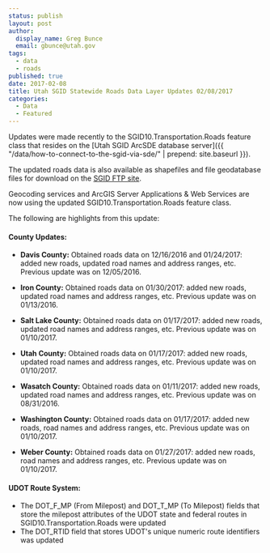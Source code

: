 ```yaml
---
status: publish
layout: post
author:
  display_name: Greg Bunce
  email: gbunce@utah.gov
tags:
  - data
  - roads
published: true
date: 2017-02-08
title: Utah SGID Statewide Roads Data Layer Updates 02/08/2017
categories:
  - Data
  - Featured
---
```


Updates were made recently to the SGID10.Transportation.Roads feature class that resides on the [Utah SGID ArcSDE database server]({{ "/data/how-to-connect-to-the-sgid-via-sde/" | prepend: site.baseurl }}).

The updated roads data is also available as shapefiles and file geodatabase files for download on the [SGID FTP site](ftp://ftp.agrc.utah.gov/UtahSGID_Vector/UTM12_NAD83/TRANSPORTATION/PackagedData/_Statewide/UtahRoadAndHighwaySystem/).

Geocoding services and ArcGIS Server Applications & Web Services are now using the updated SGID10.Transportation.Roads feature class.

The following are highlights from this update:

#### County Updates:

- **Davis County:** Obtained roads data on 12/16/2016 and 01/24/2017: added new roads, updated road names and address ranges, etc. Previous update was on 12/05/2016.

- **Iron County:** Obtained roads data on 01/30/2017: added new roads, updated road names and address ranges, etc. Previous update was on 01/13/2016.

- **Salt Lake County:** Obtained roads data on 01/17/2017: added new roads, updated road names and address ranges, etc. Previous update was on 01/10/2017.

- **Utah County:** Obtained roads data on 01/17/2017: added new roads, updated road names and address ranges, etc. Previous update was on 01/10/2017.

- **Wasatch County:** Obtained roads data on 01/11/2017: added new roads, updated road names and address ranges, etc. Previous update was on 08/31/2016.

- **Washington County:** Obtained roads data on 01/17/2017: added new roads, road names and address ranges, etc. Previous update was on 01/10/2017.

- **Weber County:** Obtained roads data on 01/27/2017: added new roads, road names and address ranges, etc. Previous update was on 01/10/2017.

#### UDOT Route System:

- The DOT_F_MP (From Milepost) and DOT_T_MP (To Milepost) fields that store the milepost attributes of the UDOT state and federal routes in SGID10.Transportation.Roads were updated
- The DOT_RTID field that stores UDOT's unique numeric route identifiers was updated
